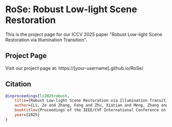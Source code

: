 # RoSe: Robust Low-light Scene Restoration

This is the project page for our ICCV 2025 paper "Robust Low-light Scene Restoration via Illumination Transition".

## Project Page
Visit our project page at: https://[your-username].github.io/RoSe/

## Citation
```bibtex
@inproceedings{li2025robust,
    title={Robust Low-light Scene Restoration via Illumination Transition},
    author={Li, Ze and Zhang, Feng and Zhu, Xiatian and Meng, Zhang and Zhou, Yanghong and Mok, P. Y.},
    booktitle={Proceedings of the IEEE/CVF International Conference on Computer Vision (ICCV)},
    year={2025}
}
``` 